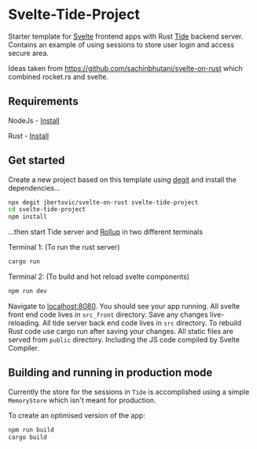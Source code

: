 # Svelte-Tide-Project

Starter template for [Svelte](https://svelte.dev) frontend apps with Rust [Tide](https://docs.rs/tide/latest/tide/) backend server.  Contains an example of using sessions to store user login and access secure area.

Ideas taken from https://github.com/sachinbhutani/svelte-on-rust which combined rocket.rs and svelte.


## Requirements

NodeJs - [Install](https://nodejs.org/en/download/)

Rust  - [Install](https://www.rust-lang.org/tools/install) 


## Get started
Create a new project based on this template using [degit](https://github.com/Rich-Harris/degit) and 
install the dependencies...

```bash
npx degit jbertovic/svelte-on-rust svelte-tide-project
cd svelte-tide-project
npm install
```

...then start Tide server and [Rollup](https://rollupjs.org) in two different terminals 

Terminal 1: (To run the rust server)
```bash
cargo run  
```
Terminal 2: (To build and hot reload svelte components)
```bash
npm run dev  
```

Navigate to [localhost:8080](http://localhost:8080). You should see your app running. 
All svelte front end code lives in `src_front` directory. Save any changes live-reloading.
All tide server back end code lives in `src` directory. To rebuild Rust code use cargo run after saving your changes. 
All static files are served from `public` directory. Including the JS code compiled by Svelte Compiler.


## Building and running in production mode

Currently the store for the sessions in `Tide` is accomplished using a simple `MemoryStore` which isn't meant for production.

To create an optimised version of the app:

```bash
npm run build
cargo build
```
